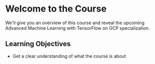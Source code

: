 # Welcome to the Course

We'll give you an overview of this course and reveal the upcoming Advanced Machine Learning with TensorFlow on GCP specialization.

## Learning Objectives

- Get a clear understanding of what the course is about